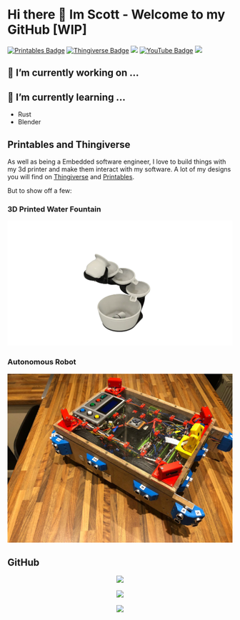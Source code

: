 # Hi there 👋 Im Scott - Welcome to my GitHub [WIP]

[![Printables Badge](https://img.shields.io/badge/Printables-ScotGibb-FF4500?style=flat&logo=printables&logoColor=white)](https://www.printables.com/@ScottGibb_242109)
[![Thingiverse Badge](https://img.shields.io/badge/Thingiverse-ScotGibb-248BFB?style=flat&logo=thingiverse&logoColor=white)](https://www.thingiverse.com/scottgibb/designs)
[![](https://img.shields.io/badge/LinkedIn-0077B5?style=for-the-badge&logo=linkedin&logoColor=whit)](https://www.linkedin.com/in/scott-gibb-ces/)
[![YouTube Badge](https://img.shields.io/badge/YouTube-ScotGibb-FF0000?style=flat&logo=youtube&logoColor=white)](https://www.youtube.com/channel/UCcHh5Y5p9DM8XwAcHCCgk1g/videos)
![](https://komarev.com/ghpvc/?username=scottgibb&color=red)

## 🔭 I’m currently working on ...

## 🌱 I’m currently learning ...

- Rust
- Blender

## Printables and Thingiverse

As well as being a Embedded software engineer, I love to build things with my 3d printer and make them interact with my software. A lot of my designs you will find on [Thingiverse]() and [Printables]().

But to show off a few:

### 3D Printed Water Fountain

![Water Fountain](img/water%20fountain.png)

### Autonomous Robot

![Autonomous Robot](img/autonomous%20robot.jpeg)

## GitHub

<center>
<p><img src="https://github-readme-stats.vercel.app/api?username=scottgibb&theme=gruvbox&show_icons=true&hide=issues,contribs" /></p>
<p><img src="https://github-readme-streak-stats.herokuapp.com?user=scottgibb&theme=gruvbox" width="700"/></p>
<p><img src="https://github-readme-stats.vercel.app/api/top-langs/?username=scottgibb&exclude_repo=Balena-Flask-React-TypeScript&layout=compact&langs_count=10&theme=gruvbox" /></p>
</center>
